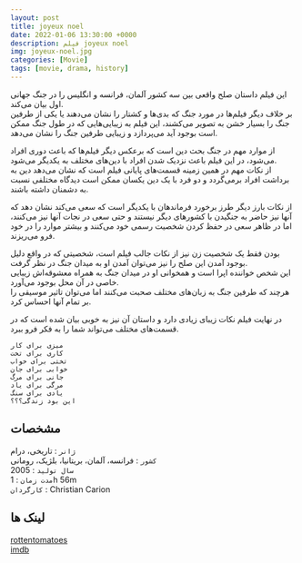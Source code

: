 ```yaml
---
layout: post
title: joyeux noel
date: 2022-01-06 13:30:00 +0000
description: فیلم joyeux noel
img: joyeux-noel.jpg
categories: [Movie]
tags: [movie, drama, history]
---
```


این فیلم داستان صلح واقعی بین سه کشور آلمان، فرانسه و انگلیس را در جنگ جهانی اول بیان می‌کند.  
بر خلاف دیگر فیلم‌ها در مورد جنگ که بدی‌ها و کشتار را نشان می‌دهند یا یکی از طرفین جنگ را بسیار خشن به تصویر می‌کشند، این فیلم به زیبایی‌هایی که در طول جنگ ممکن است بوجود آید می‌پردازد و زیبایی طرفین جنگ را نشان می‌دهد.  

از موارد مهم در جنگ بحث دین است که برعکس دیگر فیلم‌ها که باعث دوری افراد می‌شود، در این فیلم باعث نزدیک شدن افراد با دین‌های مختلف به یکدیگر می‌شود.  
از نکات مهم در همین زمینه قسمت‌های پایانی فیلم است که نشان می‌دهد دین به برداشت افراد برمی‌گردد و دو فرد با یک دین یکسان ممکن است دیدگاه مختلفی نسبت به دشمنان داشته باشند.  

از نکات بارز دیگر طرز برخورد فرماندهان با یکدیگر است که سعی می‌کند نشان دهد که آنها نیز حاضر به جنگیدن با کشورهای دیگر نیستند و حتی سعی در نجات آنها نیز می‌کنند، اما در ظاهر سعی در حفظ کردن شخصیت رسمی خود می‌کنند و بیشتر موارد را در خود فرو می‌ریزند.  

بودن فقط یک شخصیت زن نیز از نکات جالب فیلم است، شخصیتی که در واقع دلیل بوجود آمدن این صلح را نیز می‌توان آمدن او به میدان جنگ در نظر گرفت.  
این شخص خواننده اپرا است و همخوانی او در میدان جنگ به همراه معشوقه‌اش زیبایی خاصی در آن محل بوجود می‌آورد.  
هرچند که طرفین جنگ به زبان‌های مختلف صحبت می‌کنند اما می‌توان تاثیر موسیقی را بر تمام آنها احساس کرد.  

در نهایت فیلم نکات زیبای زیادی دارد و داستان آن نیز به خوبی بیان شده است که در قسمت‌های مختلف می‌تواند شما را به فکر فرو ببرد.  

```
میزی برای کار  
کاری برای تخت  
تختی برای خواب  
خوابی برای جان  
جانی برای مرگ  
مرگی برای یاد  
یادی برای سنگ  
این بود زندگی؟؟؟  
```

## مشخصات

`ژانر` : تاریخی، درام  
`کشور` : فرانسه، آلمان، بریتانیا، بلژیک، رومانی  
`سال تولید` : 2005  
`مدت زمان` : 1h 56m  
`کارگردان` : Christian Carion  

## لینک ها

[rottentomatoes](https://www.rottentomatoes.com/m/joyeux_noel)  
[imdb](https://www.imdb.com/title/tt0424205/)